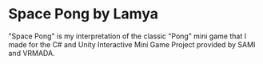# Space Pong by Lamya
"Space Pong" is my interpretation of the classic "Pong" mini game that I made for the C# and Unity Interactive Mini Game Project provided by SAMI and VRMADA.
